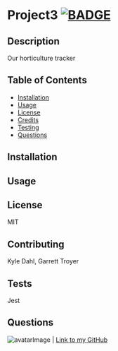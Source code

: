 # Project3 [![BADGE](https://img.shields.io/badge/License%3A-MIT-blue)](https://img.shields.io/badge/License%3A-MIT-blue)
## Description
Our horticulture tracker
## Table of Contents
* [Installation](#installation)
* [Usage](#usage)
* [License](#license)
* [Credits](#contributing)
* [Testing](#tests)
* [Questions](#questions)
## Installation

## Usage

## License
MIT
## Contributing
Kyle Dahl, Garrett Troyer
## Tests
Jest
## Questions
![avatarImage](https://avatars1.githubusercontent.com/u/32282285?v=4) | [Link to my GitHub](https://github.com/fruityvegetables)